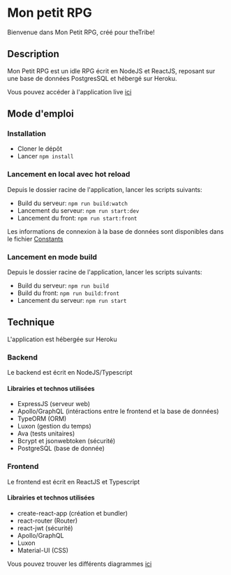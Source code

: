 # Mon petit RPG
Bienvenue dans Mon Petit RPG, créé pour theTribe!

## Description
Mon Petit RPG est un idle RPG écrit en NodeJS et ReactJS, reposant sur une base de données PostgresSQL et hébergé sur Heroku.

Vous pouvez accéder à l'application live [ici](https://mon-petit-rpg.herokuapp.com/)
## Mode d'emploi
### Installation
 - Cloner le dépôt
 - Lancer `npm install`

### Lancement en local avec hot reload
Depuis le dossier racine de l'application, lancer les scripts suivants:
 - Build du serveur: `npm run build:watch`
 - Lancement du serveur: `npm run start:dev`
 - Lancement du front: `npm run start:front`

Les informations de connexion à la base de données sont disponibles dans le fichier [Constants](src/contants.ts)

### Lancement en mode build
Depuis le dossier racine de l'application, lancer les scripts suivants:
 - Build du serveur: `npm run build`
 - Build du front: `npm run build:front`
 - Lancement du serveur: `npm run start`
 

## Technique
L'application est hébergée sur Heroku
  ### Backend
  Le backend est écrit en NodeJS/Typescript
  
  #### Librairies et technos utilisées
  - ExpressJS (serveur web)
  - Apollo/GraphQL (intéractions entre le frontend et la base de données)
  - TypeORM (ORM)
  - Luxon (gestion du temps)
  - Ava (tests unitaires)
  - Bcrypt et jsonwebtoken (sécurité)
  - PostgreSQL (base de donnée)

  ### Frontend
  Le frontend est écrit en ReactJS et Typescript
  
  #### Librairies et technos utilisées
  - create-react-app (création et bundler)
  - react-router (Router)
  - react-jwt (sécurité)
  - Apollo/GraphQL
  - Luxon
  - Material-UI (CSS)

Vous pouvez trouver les différents diagrammes [ici](out/diagrams.md)
